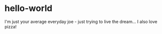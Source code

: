 # hello-world
I'm just your average everyday joe - just trying to live the dream...
I also love pizza!
